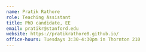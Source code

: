 ```yaml
---
name: Pratik Rathore
role: Teaching Assistant
title: PhD candidate, EE
email: pratikr@stanford.edu
website: https://pratikrathore8.github.io/
office-hours: Tuesdays 3:30-4:30pm in Thornton 210
---
```

